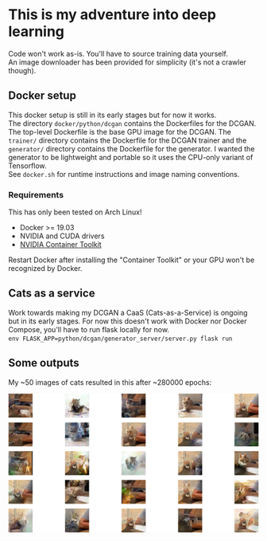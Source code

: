 # This is my adventure into deep learning  

Code won't work as-is. You'll have to source training data yourself.  
An image downloader has been provided for simplicity (it's not a crawler though).  

## Docker setup  

This docker setup is still in its early stages but for now it works.  
The directory `docker/python/dcgan` contains the Dockerfiles for the DCGAN. The top-level Dockerfile is the base GPU
image for the DCGAN. The `trainer/` directory contains the Dockerfile for the DCGAN trainer and the `generator/` directory
contains the Dockerfile for the generator. I wanted the generator to be lightweight and portable so it uses the CPU-only
variant of Tensorflow.  
See `docker.sh` for runtime instructions and image naming conventions.  

### Requirements  

This has only been tested on Arch Linux!  
* Docker >= 19.03
* NVIDIA and CUDA drivers
* [NVIDIA Container Toolkit](https://aur.archlinux.org/packages/nvidia-container-toolkit/)  

Restart Docker after installing the "Container Toolkit" or your GPU won't be recognized by Docker.

## Cats as a service

Work towards making my DCGAN a CaaS (Cats-as-a-Service) is ongoing but in its early stages.
For now this doesn't work with Docker nor Docker Compose, you'll have to run flask locally for now.  
`env FLASK_APP=python/dcgan/generator_server/server.py flask run`

## Some outputs  

My ~50 images of cats resulted in this after ~280000 epochs:  

![Example image](https://raw.githubusercontent.com/BrandtM/dl-adventure/master/images/cats.png)  